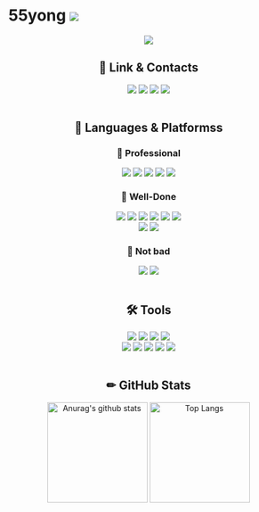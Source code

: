 # 55yong <a href="https://hits.seeyoufarm.com"><img src="https://hits.seeyoufarm.com/api/count/incr/badge.svg?url=https%3A%2F%2Fgithub.com%2F55yong%2Fhit-counter&count_bg=%2379C83D&title_bg=%23555555&icon=&icon_color=%23E7E7E7&title=hits&edge_flat=true"/></a>

<div align="center">
  <img src="https://capsule-render.vercel.app/api?type=Waving&height=180&text=⭐️Welcome%20to%20YONGJUN%20OH's%20GitHub⭐️&animation=blinking&fontSize=40&fontColor=FFFFFF&fontAlignY=35&color=0:8A2BE2,25:9B4DE3,50:AB6EF3,75:BB91E3" />
</div>

<div align="center">
  <h2 align="center">🔗 Link & Contacts</h2>
    <a href="https://instagram.com/55._.yong"><img src="https://img.shields.io/badge/Instagram-E4405F?style=flat-square&logo=instagram&logoColor=white"></a>
    <a href="https://velog.io/@55yong"><img src="https://img.shields.io/badge/Velog-20C997?style=flat-square&logo=velog&logoColor=white"></a>
    <a href="mailto:dhdydwns988@gmail.com"><img src="https://img.shields.io/badge/gmail-EA4335?style=flat-square&logo=gmail&logoColor=white"></a>
    <a href="mailto:rmdir@kakao.com"><img src="https://img.shields.io/badge/kakao-FFCD00?style=flat-square&logo=kakao&logoColor=black"></a>
</div>

<br>

<div align="center">
  <h2 align="center">📖 Languages & Platformss  </h2>
    <h3 align="center">🥇 Professional</h3>
      <a href="https://www.debian.org"><img src="https://img.shields.io/badge/Debian-A81D33?style=flat-square&logo=Debian&logoColor=white"/></a>
      <a href="https://ubuntu.com"><img src="https://img.shields.io/badge/Ubuntu-E95420?style=flat-square&logo=Ubuntu&logoColor=white"/></a>
      <a href="https://rockylinux.org"><img src="https://img.shields.io/badge/Rocky%20Linux-10B981?style=flat-square&logo=rockylinux&logoColor=white"></a>
      <a href="https://www.microsoft.com"><img src="https://img.shields.io/badge/Windows Server-0078D6?style=flat-square&logo=Windows&logoColor=white"/></a>
      <a href="https://www.cisco.com"><img src="https://img.shields.io/badge/Cisco%20Networking-1BA0D7?style=flat-square&logo=Cisco&logoColor=white"/></a>
    <h3 align="center">🥈 Well-Done</h3>
      <a href="https://ko.wikipedia.org/wiki/C_(%ED%94%84%EB%A1%9C%EA%B7%B8%EB%9E%98%EB%B0%8D_%EC%96%B8%EC%96%B4)"><img src="https://img.shields.io/badge/C-A8B9CC?style=flat-square&logo=C&logoColor=black"></a>
      <a href="https://www.oracle.com/java/technologies/downloads/"><img src="https://img.shields.io/badge/Java-007396?style=flat-square&logo=java&logoColor=white"></a>
      <img src="https://img.shields.io/badge/HTML5-E34F26?style=flat-square&logo=html5&logoColor=white">
      <img src="https://img.shields.io/badge/CSS3-1572B6?style=flat-square&logo=css3&logoColor=white">
      <img src="https://img.shields.io/badge/Javascript-F7DF1E?style=flat-square&logo=javascript&logoColor=black">
      <a href="https://www.php.net/"><img src="https://img.shields.io/badge/PHP-777BB4?style=flat-square&logo=php&logoColor=white"></a>
      <br>
      <a href="https://www.oracle.com/"><img src="https://img.shields.io/badge/Oracle%20Database-F80000?style=flat-square&logo=Oracle&logoColor=white"></a>
      <a href="https://www.mysql.com/"><img src="https://img.shields.io/badge/MySQL-4479A1?style=flat-square&logo=mysql&logoColor=white"></a>
    <h3 align="center">🥉 Not bad</h3>
      <a href="https://learn.microsoft.com/en-us/dotnet/csharp/tour-of-csharp/"><img src="https://img.shields.io/badge/C%20Sharp-239120?style=flat-square&logo=csharp&logoColor=white"></a>
      <a href="https://www.python.org/"><img src="https://img.shields.io/badge/Python-3776AB?style=flat-square&logo=python&logoColor=white"></a>
</div>

<br>

<div align="center">
  <h2 align="center">🛠 Tools</h2>
    <a href="https://www.vmware.com"><img src="https://img.shields.io/badge/VMware%20Workstation-607078?style=flat-square&logo=VMware&logoColor=white"/></a>
    <a href="https://visualstudio.microsoft.com/"><img src="https://img.shields.io/badge/Visual%20Studio-5C2D91?style=flat-square&logo=visualstudio&logoColor=white"></a>
    <a href="https://code.visualstudio.com/"><img src="https://img.shields.io/badge/Visual%20Studio%20Code-007ACC?style=flat-square&logo=visualstudiocode&logoColor=white"></a>
    <a href="https://www.jetbrains.com/idea/"><img src="https://img.shields.io/badge/Intellij%20IDEA-000000?style=flat-square&logo=intellijidea&logoColor=white"></a>
    <br>
    <a href="https://www.eclipse.org/"><img src="https://img.shields.io/badge/Eclipse%20IDE-2C2255?style=flat-square&logo=eclipseide&logoColor=white"></a>
    <a href="https://developer.android.com/studio"><img src="https://img.shields.io/badge/Android%20Studio-3DDC84?style=flat-square&logo=androidstudio&logoColor=white"></a>
    <a href="https://unity.com/"><img src="https://img.shields.io/badge/Unity-000000?style=flat-square&logo=unity&logoColor=white"></a>
    <a href="https://git-scm.com/"><img src="https://img.shields.io/badge/Git-F05032?style=flat-square&logo=git&logoColor=white"></a>
    <a href="https://github.com/"><img src="https://img.shields.io/badge/GitHub-181717?style=flat-square&logo=github&logoColor=white"></a>
</div>

<br>

<div align="center">
  <h2 align="center">✏ GitHub Stats</h2>
    <a href="https://github.com/55yong"><img style="height: 180px" src="https://github-readme-stats.vercel.app/api?username=55yong" alt="Anurag&#39;s github stats"></a>
    <a href="https://github.com/55yong"><img style="height: 180px" src="https://github-readme-stats.vercel.app/api/top-langs/?username=55yong&amp;layout=compact" alt="Top Langs"></a>
</div>
